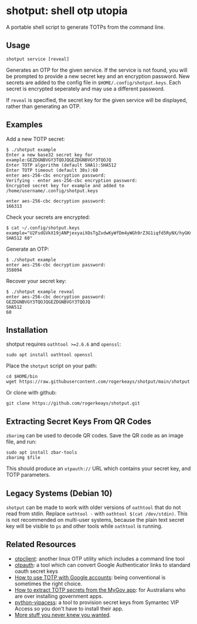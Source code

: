 # shotput: shell otp utopia

A portable shell script to generate TOTPs from the command line.

## Usage

    shotput service [reveal]

Generates an OTP for the given service. If the service is not found, you will
be prompted to provide a new secret key and an encryption password. New
secrets are added to the config file in `$HOME/.config/shotput.keys`. Each
secret is encrypted seperately and may use a different password.

If `reveal` is specified, the secret key for the given service will be
displayed, rather than generating an OTP.

## Examples

Add a new TOTP secret:
```
$ ./shotput example
Enter a new base32 secret key for example:GEZDGNBVGY3TQOJQGEZDGNBVGY3TQOJQ
Enter TOTP algorithm (default SHA1):SHA512
Enter TOTP timeout (default 30s):60
enter aes-256-cbc encryption password:
Verifying - enter aes-256-cbc encryption password:
Encrypted secret key for example and added to /home/username/.config/shotput.keys

enter aes-256-cbc decryption password:
166313
```

Check your secrets are encrypted:
```
$ cat ~/.config/shotput.keys
example="U2FsdGVkX19jANPjexyaiXOsTgZvdwKyWfDm4yWGh9rZ3G1iqfd5RyNX/hyGKmJOeeZYPF7FKrfD/dgRswb72Q== SHA512 60"
```

Generate an OTP:
```
$ ./shotput example
enter aes-256-cbc decryption password:
358094
```

Recover your secret key:
```
$ ./shotput example reveal
enter aes-256-cbc decryption password:
GEZDGNBVGY3TQOJQGEZDGNBVGY3TQOJQ
SHA512
60
```

## Installation

shotput requires `oathtool >=2.6.6` and `openssl`:

    sudo apt install oathtool openssl

Place the `shotput` script on your path:

    cd $HOME/bin
    wget https://raw.githubusercontent.com/rogerkeays/shotput/main/shotput

Or clone with github:

    git clone https://github.com/rogerkeays/shotput.git

## Extracting Secret Keys From QR Codes

`zbarimg` can be used to decode QR codes. Save the QR code as an image file, and run:

    sudo apt install zbar-tools
    zbarimg $file

This should produce an `otpauth://` URL which contains your secret key, and TOTP parameters.

## Legacy Systems (Debian 10)

`shotput` can be made to work with older versions of `oathtool` that do not read from stdin. Replace `oathtool -` with `oathtool $(cat /dev/stdin)`. This is not recommended on multi-user systems, because the plain text secret key will be visible to `ps` and other tools while `oathtool` is running.

## Related Resources

  * [otpclient](https://https://github.com/paolostivanin/OTPClient): another linux OTP utility which includes a command line tool
  * [otpauth](https://github.com/dim13/otpauth/): a tool which can convert Google Authenticator links to standard oauth secret keys
  * [How to use TOTP with Google accounts](https://webapps.stackexchange.com/questions/127464/enabling-2fa-on-a-google-account-how-to-get-totp-secret): being conventional is sometimes the right choice.
  * [How to extract TOTP secrets from the MyGov app](https://gist.github.com/hacker1024/5d0845863e2dced27fd5eebc4ac95a39): for Australians who are over installing government apps.
  * [python-vipacess](https://github.com/dlenski/python-vipaccess): a tool to provision secret keys from Symantec VIP Access so you don't have to install their app.
  * [More stuff you never knew you wanted](https://rogerkeays.com).

